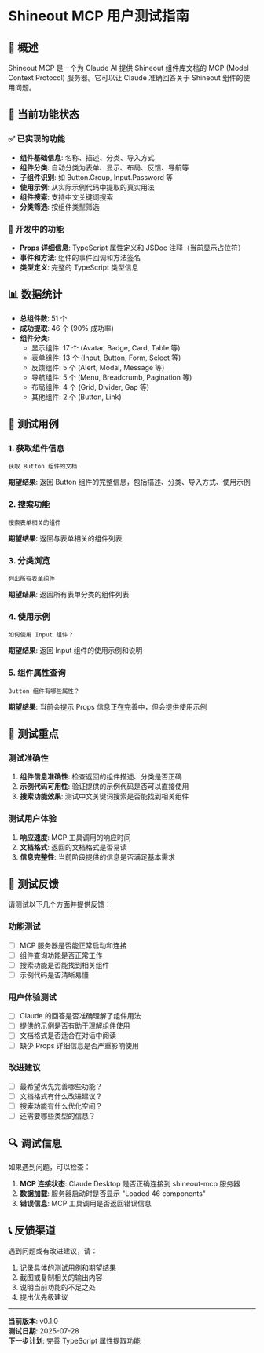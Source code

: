 # Shineout MCP 用户测试指南

## 📖 概述

Shineout MCP 是一个为 Claude AI 提供 Shineout 组件库文档的 MCP (Model Context Protocol) 服务器。它可以让 Claude 准确回答关于 Shineout 组件的使用问题。

## 🚀 当前功能状态

### ✅ 已实现的功能
- **组件基础信息**: 名称、描述、分类、导入方式
- **组件分类**: 自动分类为表单、显示、布局、反馈、导航等
- **子组件识别**: 如 Button.Group, Input.Password 等
- **使用示例**: 从实际示例代码中提取的真实用法
- **组件搜索**: 支持中文关键词搜索
- **分类筛选**: 按组件类型筛选

### 🔄 开发中的功能
- **Props 详细信息**: TypeScript 属性定义和 JSDoc 注释（当前显示占位符）
- **事件和方法**: 组件的事件回调和方法签名
- **类型定义**: 完整的 TypeScript 类型信息

## 📊 数据统计

- **总组件数**: 51 个
- **成功提取**: 46 个 (90% 成功率)
- **组件分类**:
  - 显示组件: 17 个 (Avatar, Badge, Card, Table 等)
  - 表单组件: 13 个 (Input, Button, Form, Select 等)
  - 反馈组件: 5 个 (Alert, Modal, Message 等)
  - 导航组件: 5 个 (Menu, Breadcrumb, Pagination 等)
  - 布局组件: 4 个 (Grid, Divider, Gap 等)
  - 其他组件: 2 个 (Button, Link)

## 🧪 测试用例

### 1. 获取组件信息
```
获取 Button 组件的文档
```
**期望结果**: 返回 Button 组件的完整信息，包括描述、分类、导入方式、使用示例

### 2. 搜索功能
```
搜索表单相关的组件
```
**期望结果**: 返回与表单相关的组件列表

### 3. 分类浏览
```
列出所有表单组件
```
**期望结果**: 返回所有表单分类的组件列表

### 4. 使用示例
```
如何使用 Input 组件？
```
**期望结果**: 返回 Input 组件的使用示例和说明

### 5. 组件属性查询
```
Button 组件有哪些属性？
```
**期望结果**: 当前会提示 Props 信息正在完善中，但会提供使用示例

## 🎯 测试重点

### 测试准确性
1. **组件信息准确性**: 检查返回的组件描述、分类是否正确
2. **示例代码可用性**: 验证提供的示例代码是否可以直接使用
3. **搜索功能效果**: 测试中文关键词搜索是否能找到相关组件

### 测试用户体验
1. **响应速度**: MCP 工具调用的响应时间
2. **文档格式**: 返回的文档格式是否易读
3. **信息完整性**: 当前阶段提供的信息是否满足基本需求

## 📝 测试反馈

请测试以下几个方面并提供反馈：

### 功能测试
- [ ] MCP 服务器是否能正常启动和连接
- [ ] 组件查询功能是否正常工作
- [ ] 搜索功能是否能找到相关组件
- [ ] 示例代码是否清晰易懂

### 用户体验测试
- [ ] Claude 的回答是否准确理解了组件用法
- [ ] 提供的示例是否有助于理解组件使用
- [ ] 文档格式是否适合在对话中阅读
- [ ] 缺少 Props 详细信息是否严重影响使用

### 改进建议
- [ ] 最希望优先完善哪些功能？
- [ ] 文档格式有什么改进建议？
- [ ] 搜索功能有什么优化空间？
- [ ] 还需要哪些类型的信息？

## 🔍 调试信息

如果遇到问题，可以检查：

1. **MCP 连接状态**: Claude Desktop 是否正确连接到 shineout-mcp 服务器
2. **数据加载**: 服务器启动时是否显示 "Loaded 46 components"
3. **错误信息**: MCP 工具调用是否返回错误信息

## 📞 反馈渠道

遇到问题或有改进建议，请：
1. 记录具体的测试用例和期望结果
2. 截图或复制相关的输出内容
3. 说明当前功能的不足之处
4. 提出优先级建议

---

**当前版本**: v0.1.0  
**测试日期**: 2025-07-28  
**下一步计划**: 完善 TypeScript 属性提取功能